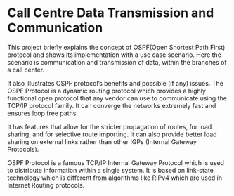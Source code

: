 # Call Centre Data Transmission and Communication

This project briefly explains the concept of OSPF(Open Shortest Path First) protocol and shows its
implementation with a use case scenario. Here the scenario is
communication and transmission of data, within the branches of a call
center.

It also illustrates OSPF protocol’s benefits and possible (if any) issues.
The OSPF Protocol is a dynamic routing protocol which provides a highly
functional open protocol that any vendor can use to communicate using the
TCP/IP protocol family. It can converge the networks extremely fast and
ensures loop free paths.

It has features that allow for the stricter propagation of routes, for load
sharing, and for selective route importing. It can also provide better load
sharing on external links rather than other IGPs (Internal Gateway
Protocols).

OSPF Protocol is a famous TCP/IP Internal Gateway Protocol 
which is used to distribute information within a single
system. It is based on link-state technology which is different from
algorithms like RIPv4 which are used in Internet Routing protocols.
